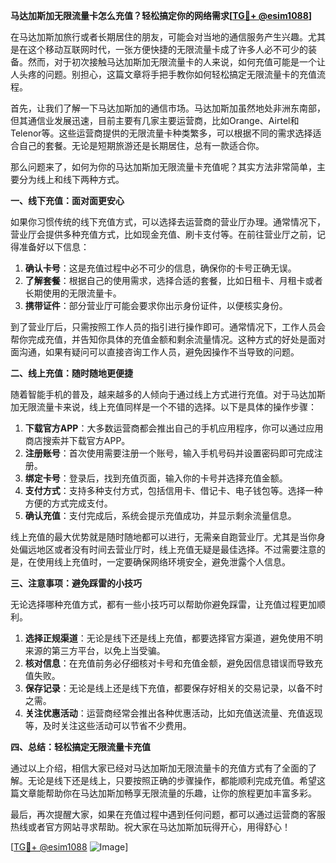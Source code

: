 **马达加斯加无限流量卡怎么充值？轻松搞定你的网络需求[[TG💪+ @esim1088](https://t.me/s/esim1088)]**

在马达加斯加旅行或者长期居住的朋友，可能会对当地的通信服务产生兴趣。尤其是在这个移动互联网时代，一张方便快捷的无限流量卡成了许多人必不可少的装备。然而，对于初次接触马达加斯加无限流量卡的人来说，如何充值可能是一个让人头疼的问题。别担心，这篇文章将手把手教你如何轻松搞定无限流量卡的充值流程。

首先，让我们了解一下马达加斯加的通信市场。马达加斯加虽然地处非洲东南部，但其通信业发展迅速，目前主要有几家主要运营商，比如Orange、Airtel和Telenor等。这些运营商提供的无限流量卡种类繁多，可以根据不同的需求选择适合自己的套餐。无论是短期旅游还是长期居住，总有一款适合你。

那么问题来了，如何为你的马达加斯加无限流量卡充值呢？其实方法非常简单，主要分为线上和线下两种方式。

**一、线下充值：面对面更安心**

如果你习惯传统的线下充值方式，可以选择去运营商的营业厅办理。通常情况下，营业厅会提供多种充值方式，比如现金充值、刷卡支付等。在前往营业厅之前，记得准备好以下信息：

1. **确认卡号**：这是充值过程中必不可少的信息，确保你的卡号正确无误。
2. **了解套餐**：根据自己的使用需求，选择合适的套餐，比如日租卡、月租卡或者长期使用的无限流量卡。
3. **携带证件**：部分营业厅可能会要求你出示身份证件，以便核实身份。

到了营业厅后，只需按照工作人员的指引进行操作即可。通常情况下，工作人员会帮你完成充值，并告知你具体的充值金额和剩余流量情况。这种方式的好处是面对面沟通，如果有疑问可以直接咨询工作人员，避免因操作不当导致的问题。

**二、线上充值：随时随地更便捷**

随着智能手机的普及，越来越多的人倾向于通过线上方式进行充值。对于马达加斯加无限流量卡来说，线上充值同样是一个不错的选择。以下是具体的操作步骤：

1. **下载官方APP**：大多数运营商都会推出自己的手机应用程序，你可以通过应用商店搜索并下载官方APP。
2. **注册账号**：首次使用需要注册一个账号，输入手机号码并设置密码即可完成注册。
3. **绑定卡号**：登录后，找到充值页面，输入你的卡号并选择充值金额。
4. **支付方式**：支持多种支付方式，包括信用卡、借记卡、电子钱包等。选择一种方便的方式完成支付。
5. **确认充值**：支付完成后，系统会提示充值成功，并显示剩余流量信息。

线上充值的最大优势就是随时随地都可以进行，无需亲自跑营业厅。尤其是当你身处偏远地区或者没有时间去营业厅时，线上充值无疑是最佳选择。不过需要注意的是，在使用线上充值时，一定要确保网络环境安全，避免泄露个人信息。

**三、注意事项：避免踩雷的小技巧**

无论选择哪种充值方式，都有一些小技巧可以帮助你避免踩雷，让充值过程更加顺利。

1. **选择正规渠道**：无论是线下还是线上充值，都要选择官方渠道，避免使用不明来源的第三方平台，以免上当受骗。
2. **核对信息**：在充值前务必仔细核对卡号和充值金额，避免因信息错误而导致充值失败。
3. **保存记录**：无论是线上还是线下充值，都要保存好相关的交易记录，以备不时之需。
4. **关注优惠活动**：运营商经常会推出各种优惠活动，比如充值送流量、充值返现等，及时关注这些活动可以节省不少费用。

**四、总结：轻松搞定无限流量卡充值**

通过以上介绍，相信大家已经对马达加斯加无限流量卡的充值方式有了全面的了解。无论是线下还是线上，只要按照正确的步骤操作，都能顺利完成充值。希望这篇文章能帮助你在马达加斯加畅享无限流量的乐趣，让你的旅程更加丰富多彩。

最后，再次提醒大家，如果在充值过程中遇到任何问题，都可以通过运营商的客服热线或者官方网站寻求帮助。祝大家在马达加斯加玩得开心，用得舒心！

[[TG💪+ @esim1088](https://t.me/s/esim1088) ![Image](https://i.postimg.cc/4NQfJmqS/Snipaste-2025-05-13-00-14-12.png)]